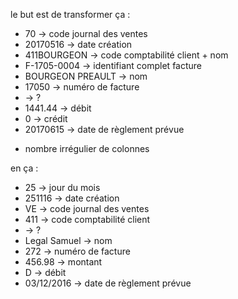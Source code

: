 le but est de transformer ça :

- 70 -> code journal des ventes
- 20170516 -> date création
- 411BOURGEON -> code comptabilité client + nom
- F-1705-0004 -> identifiant complet facture
- BOURGEON PREAULT -> nom
- 17050 -> numéro de facture
- -> ?
- 1441.44 -> débit
- 0 -> crédit
- 20170615 -> date de règlement prévue

+ nombre irrégulier de colonnes

en ça :

- 25 -> jour du mois
- 251116 -> date création
- VE -> code journal des ventes
- 411 -> code comptabilité client
- -> ?
- Legal  Samuel -> nom
- 272 -> numéro de facture
- 456.98 -> montant
- D -> débit
- 03/12/2016 -> date de règlement prévue
